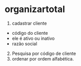 # organizartotal

1. cadastrar cliente 
  * código do cliente 
  * ele é ativo ou inativo
  * razão social
2. Pesquisa por código de cliente
3. ordenar por ordem alfabética.
